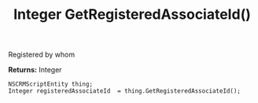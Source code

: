 ﻿---
uid: crmscript_ref_NSCRMScriptEntity_GetRegisteredAssociateId
title: Integer GetRegisteredAssociateId()
intellisense: NSCRMScriptEntity.GetRegisteredAssociateId
keywords: NSCRMScriptEntity, GetRegisteredAssociateId
so.topic: reference
---

Registered by whom

**Returns:** Integer


```crmscript
NSCRMScriptEntity thing;
Integer registeredAssociateId  = thing.GetRegisteredAssociateId();
```



